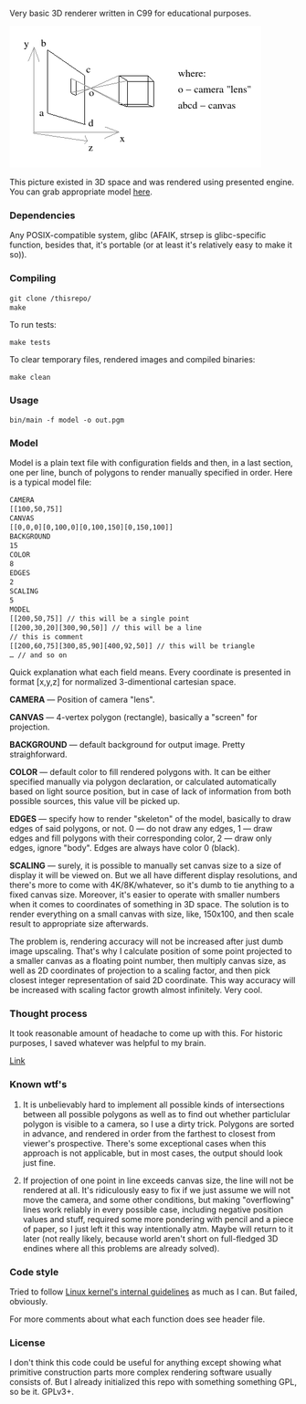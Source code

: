 Very basic 3D renderer written in C99 for educational purposes.

![](/visualization.png)

This picture existed in 3D space and was rendered using presented engine. You can grab appropriate model [here](/models/visualization.pepe).

### Dependencies

Any POSIX-compatible system, glibc (AFAIK, strsep is glibc-specific function, besides that, it's portable (or at least it's relatively easy to make it so)).

### Compiling

```
git clone /thisrepo/
make
```

To run tests:

```
make tests
```

To clear temporary files, rendered images and compiled binaries:

```
make clean
```

### Usage

```
bin/main -f model -o out.pgm
```

### Model

Model is a plain text file with configuration fields and then, in a last section, one per line, bunch of polygons to render manually specified in order. Here is a typical model file:

```
CAMERA
[[100,50,75]]
CANVAS
[[0,0,0][0,100,0][0,100,150][0,150,100]]
BACKGROUND
15
COLOR
8
EDGES
2
SCALING
5
MODEL
[[200,50,75]] // this will be a single point
[[200,30,20][300,90,50]] // this will be a line
// this is comment
[[200,60,75][300,85,90][400,92,50]] // this will be triangle
… // and so on
```

Quick explanation what each field means. Every coordinate is presented in format [x,y,z] for normalized 3-dimentional cartesian space.

**CAMERA** — Position of camera "lens".

**CANVAS** — 4-vertex polygon (rectangle), basically a "screen" for projection.

**BACKGROUND** — default background for output image. Pretty straighforward.

**COLOR** — default color to fill rendered polygons with. It can be either specified manually via polygon declaration, or calculated automatically based on light source position, but in case of lack of information from both possible sources, this value vill be picked up.

**EDGES** — specify how to render "skeleton" of the model, basically to draw edges of said polygons, or not. 0 — do not draw any edges, 1 — draw edges and fill polygons with their corresponding color, 2 — draw only edges, ignore "body". Edges are always have color 0 (black).

**SCALING** — surely, it is possible to manually set canvas size to a size of display it will be viewed on. But we all have different display resolutions, and there's more to come with 4K/8K/whatever, so it's dumb to tie anything to a fixed canvas size. Moreover, it's easier to operate with smaller numbers when it comes to coordinates of something in 3D space. The solution is to render everything on a small canvas with size, like, 150x100, and then scale result to appropriate size afterwards. 

The problem is, rendering accuracy will not be increased after just dumb image upscaling. That's why I calculate position of some point projected to a smaller canvas as a floating point number, then multiply canvas size, as well as 2D coordinates of projection to a scaling factor, and then pick closest integer representation of said 2D coordinate. This way accuracy will be increased with scaling factor growth almost infinitely. Very cool.

### Thought process

It took reasonable amount of headache to come up with this. For historic purposes, I saved whatever was helpful to my brain. 

[Link](/assets/kdscmlacmlsd.png)

### Known wtf's

1. It is unbelievably hard to implement all possible kinds of intersections between all possible polygons as well as to find out whether particlular polygon is visible to a camera, so I use a dirty trick. Polygons are sorted in advance, and rendered in order from the farthest to closest from viewer's prospective. There's some exceptional cases when this approach is not applicable, but in most cases, the output should look just fine.

2. If projection of one point in line exceeds canvas size, the line will not be rendered at all. It's ridiculously easy to fix if we just assume we will not move the camera, and some other conditions, but making "overflowing" lines work reliably in every possible case, including negative position values and stuff, required some more pondering with pencil and a piece of paper, so I just left it this way intentionally atm. Maybe will return to it later (not really likely, because world aren't short on full-fledged 3D endines where all this problems are already solved).

### Code style

Tried to follow [Linux kernel's internal guidelines](https://www.kernel.org/doc/html/v4.10/process/coding-style.html) as much as I can. But failed, obviously.

For more comments about what each function does see header file.

### License

I don't think this code could be useful for anything except showing what primitive construction parts more complex rendering software usually consists of. But I already initialized this repo with something something GPL, so be it. GPLv3+.
